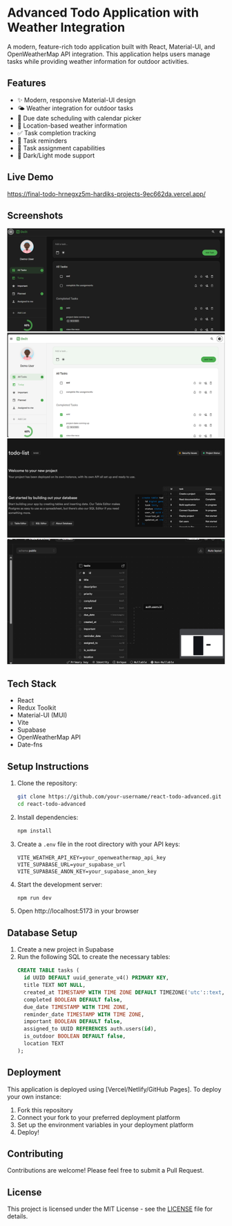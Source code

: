 # Advanced Todo Application with Weather Integration

A modern, feature-rich todo application built with React, Material-UI, and OpenWeatherMap API integration. This application helps users manage tasks while providing weather information for outdoor activities.

## Features

- ✨ Modern, responsive Material-UI design
- 🌤️ Weather integration for outdoor tasks
- 📅 Due date scheduling with calendar picker
- 📍 Location-based weather information
- ✅ Task completion tracking
- 🔔 Task reminders
- 👥 Task assignment capabilities
- 🌙 Dark/Light mode support

## Live Demo

https://final-todo-hrnegxz5m-hardiks-projects-9ec662da.vercel.app/


## Screenshots

![Task Creation](screenshots/Screenshot%202025-03-10%20103324.png)  
![Weather Integration](screenshots/Screenshot%202025-03-10%20103348.png)  
![Task Management](screenshots/Screenshot%202025-03-10%20103741.png)  
![Additional Screenshot](screenshots/Screenshot%202025-03-10%20103801.png)  


## Tech Stack

- React
- Redux Toolkit
- Material-UI (MUI)
- Vite
- Supabase
- OpenWeatherMap API
- Date-fns

## Setup Instructions

1. Clone the repository:
   ```bash
   git clone https://github.com/your-username/react-todo-advanced.git
   cd react-todo-advanced
   ```

2. Install dependencies:
   ```bash
   npm install
   ```

3. Create a `.env` file in the root directory with your API keys:
   ```env
   VITE_WEATHER_API_KEY=your_openweathermap_api_key
   VITE_SUPABASE_URL=your_supabase_url
   VITE_SUPABASE_ANON_KEY=your_supabase_anon_key
   ```

4. Start the development server:
   ```bash
   npm run dev
   ```

5. Open http://localhost:5173 in your browser

## Database Setup

1. Create a new project in Supabase
2. Run the following SQL to create the necessary tables:
   ```sql
   CREATE TABLE tasks (
     id UUID DEFAULT uuid_generate_v4() PRIMARY KEY,
     title TEXT NOT NULL,
     created_at TIMESTAMP WITH TIME ZONE DEFAULT TIMEZONE('utc'::text, NOW()),
     completed BOOLEAN DEFAULT false,
     due_date TIMESTAMP WITH TIME ZONE,
     reminder_date TIMESTAMP WITH TIME ZONE,
     important BOOLEAN DEFAULT false,
     assigned_to UUID REFERENCES auth.users(id),
     is_outdoor BOOLEAN DEFAULT false,
     location TEXT
   );
   ```

## Deployment

This application is deployed using [Vercel/Netlify/GitHub Pages]. To deploy your own instance:

1. Fork this repository
2. Connect your fork to your preferred deployment platform
3. Set up the environment variables in your deployment platform
4. Deploy!

## Contributing

Contributions are welcome! Please feel free to submit a Pull Request.

## License

This project is licensed under the MIT License - see the [LICENSE](LICENSE) file for details.
